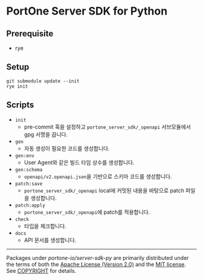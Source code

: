 # PortOne Server SDK for Python

## Prerequisite

- rye

## Setup

```
git submodule update --init
rye init
```

## Scripts

- `init`
  - pre-commit 훅을 설정하고 `portone_server_sdk/_openapi` 서브모듈에서 gpg 서명을 끕니다.
- `gen`
  - 자동 생성이 필요한 코드를 생성합니다.
- `gen:env`
  - User Agent와 같은 빌드 타임 상수를 생성합니다.
- `gen:schema`
  - `openapi/v2.openapi.json`을 기반으로 스키마 코드를 생성합니다.
- `patch:save`
  - `portone_server_sdk/_openapi` local에 커밋된 내용을 바탕으로 patch 파일을 생성합니다.
- `patch:apply`
  - `portone_server_sdk/_openapi`에 patch를 적용합니다.
- `check`
  - 타입을 체크합니다.
- `docs`
  - API 문서를 생성합니다.

---

Packages under _portone-io/server-sdk-py_ are primarily distributed under the terms of
both the [Apache License (Version 2.0)] and the [MIT license]. See [COPYRIGHT]
for details.

[MIT license]: LICENSE-MIT
[Apache License (Version 2.0)]: LICENSE-APACHE
[COPYRIGHT]: COPYRIGHT
